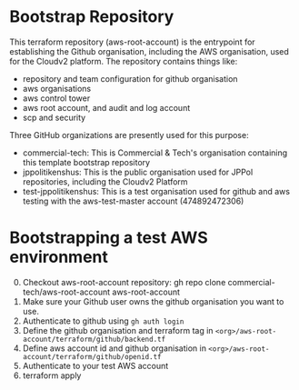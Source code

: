 # Bootstrap Repository

This terraform repository (aws-root-account) is the entrypoint for establishing the Github organisation, including the AWS organisation, used for the Cloudv2 platform. The repository contains things like:

* repository and team configuration for github organisation
* aws organisations
* aws control tower
* aws root account, and audit and log account
* scp and security

Three GitHub organizations are presently used for this purpose:
- commercial-tech: This is Commercial & Tech's organisation containing this template bootstrap repository
- jppolitikenshus: This is the public organisation used for JPPol repositories, including the Cloudv2 Platform
- test-jppolitikenshus: This is a test organisation used for github and aws testing with the aws-test-master account (474892472306)


# Bootstrapping a test AWS environment

0. Checkout aws-root-account repository: gh repo clone commercial-tech/aws-root-account aws-root-account
1. Make sure your Github user owns the github organisation you want to use.
2. Authenticate to github using `gh auth login` 
3. Define the github organisation and terraform tag in `<org>/aws-root-account/terraform/github/backend.tf`
4. Define aws account id and github organisation in `<org>/aws-root-account/terraform/github/openid.tf`
5. Authenticate to your test AWS account
6. terraform apply 

